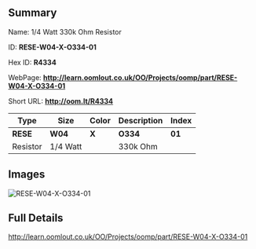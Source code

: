 

## Summary
 
Name: 1/4 Watt 330k Ohm Resistor

ID: __RESE-W04-X-O334-01__

Hex ID: __R4334__

WebPage: __http://learn.oomlout.co.uk/OO/Projects/oomp/part/RESE-W04-X-O334-01__

Short URL: __http://oom.lt/R4334__


| Type   | Size   | Color   | Description   | Index   |    
| ----- | ------   | ------   | -----   | ----   |    
| __RESE__   					| __W04__   					| __X__    						| __O334__    					| __01__ |    
| Resistor		| 1/4 Watt	| 		| 330k Ohm	| 	|

## Images
![RESE-W04-X-O334-01](http://oomlout.com/oomp-gen/parts/RESE-W04-X-O334-01/RESE-W04-X-O334-01_420.jpg)

## Full Details

 http://learn.oomlout.co.uk/OO/Projects/oomp/part/RESE-W04-X-O334-01

